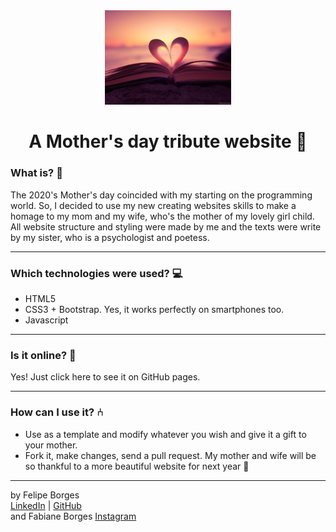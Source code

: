 <div align="center">
	<a href="web-site-link" target="_blank">
		<img src="/assets/introImg.jpg" alt="IntroImage" style="max-width:40%;"/>
	</a>
</div>

<div align="center">
	<h1>A Mother's day tribute website 💜</h1>
</div>

### What is? 🤔
The 2020's Mother's day coincided with my starting on the programming world. So, I decided to use my new creating websites skills to make a homage to my mom and my wife, who's the mother of my lovely girl child. All website structure and styling were made by me and the texts were write by my sister, who is a psychologist and poetess.
<hr>

### Which technologies were used? 💻
- HTML5
- CSS3 + Bootstrap. Yes, it works perfectly on smartphones too.
- Javascript
<hr>

### Is it online? 📡
Yes! Just click here to see it on GitHub pages.
<hr>

### How can I use it? ⑃
- Use as a template and modify whatever you wish and give it a gift to your mother.
- Fork it, make changes, send a pull request. My mother and wife will be so thankful to a more beautiful website for next year 🤣
<hr>

by Felipe Borges<br>
[LinkedIn](https://www.linkedin.com/in/felipejsborges) | [GitHub](https://github.com/felipejsborges)
<br>
and Fabiane Borges
[Instagram](https://www.instagram.com/afetoliteral/)
